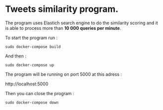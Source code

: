 # Tweets similarity program.

The program uses Elastich search engine to do the similarity scoring and it is able to process more than <b>10 000 queries per minute</b>.

To start the program run :

```console
sudo docker-compose build
```

And then :

```console
sudo docker-compose up
```

The program will be running on port 5000 at this adress :

http://localhost:5000

Then you can close the program :

```console
sudo docker-compose down
```
